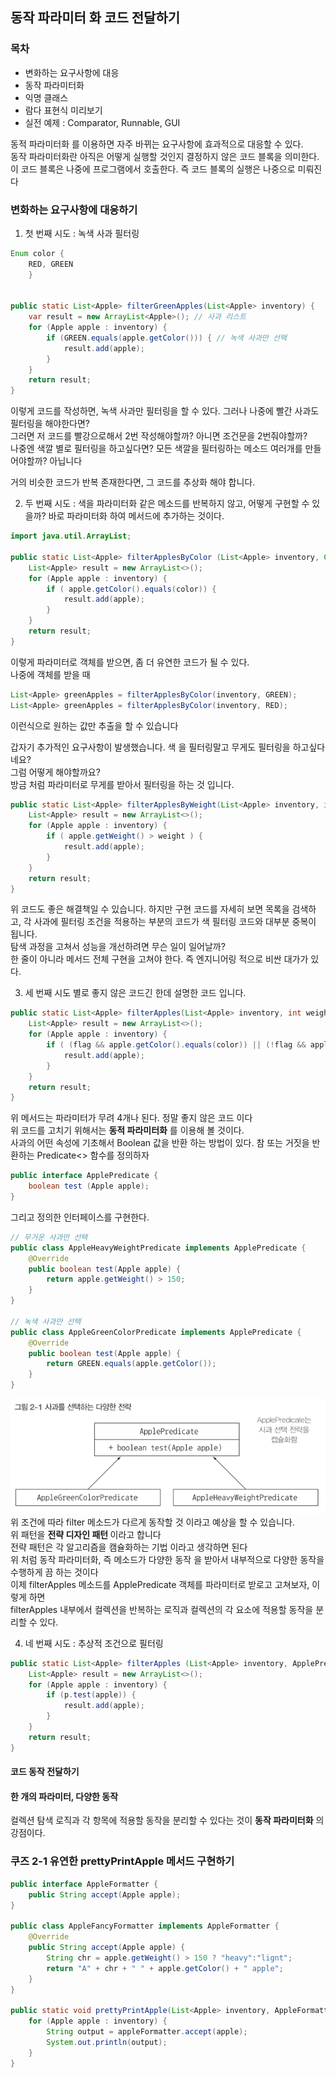 ## 동작 파라미터 화 코드 전달하기

### 목차
- 변화하는 요구사항에 대응
- 동작 파라미터화
- 익명 클래스
- 람다 표현식 미리보기
- 실전 예제 : Comparator, Runnable, GUI

동적 파라미터화 를 이용하면 자주 바뀌는 요구사항에 효과적으로 대응할 수 있다. <br>
동작 파라미터화란 아직은 어떻게 실행할 것인지 결정하지 않은 코드 블록을 의미한다. <br>
이 코드 블록은 나중에 프로그램에서 호출한다. 즉 코드 블록의 실행은 나중으로 미뤄진다 <br>

### 변화하는 요구사항에 대응하기
1) 첫 번째 시도 : 녹색 사과 필터링
```java
Enum color {
	RED, GREEN
    }
	
	
public static List<Apple> filterGreenApples(List<Apple> inventory) {
	var result = new ArrayList<Apple>(); // 사과 리스트
	for (Apple apple : inventory) {
		if (GREEN.equals(apple.getColor())) { // 녹색 사과만 선택
			result.add(apple);
		}
	}
	return result;
}
```

이렇게 코드를 작성하면, 녹색 사과만 필터링을 할 수 있다. 그러나 나중에 빨간 사과도 필터링을 해야한다면? <br>
그러면 저 코드를 빨강으로해서 2번 작성해야할까? 아니면 조건문을 2번줘야할까? <br>
나중엔 색깔 별로 필터링을 하고싶다면? 모든 색깔을 필터링하는 메소드 여러개를 만들어야할까? 아닙니다 <br>

거의 비슷한 코드가 반복 존재한다면, 그 코드를 추상화 해야 합니다. <br>

2) 두 번째 시도 : 색을 파라미터화 
같은 메소드를 반복하지 않고, 어떻게 구현할 수 있을까? 바로 파라미터화 하여 메서드에 추가하는 것이다.<br>

```java
import java.util.ArrayList;

public static List<Apple> filterApplesByColor (List<Apple> inventory, Color color) {
	List<Apple> result = new ArrayList<>();
	for (Apple apple : inventory) {
		if ( apple.getColor().equals(color)) {
			result.add(apple);
		}
	}
	return result;
}
```

이렇게 파라미터로 객체를 받으면, 좀 더 유연한 코드가 될 수 있다. <br>
나중에 객체를 받을 때 
```java
List<Apple> greenApples = filterApplesByColor(inventory, GREEN);
List<Apple> greenApples = filterApplesByColor(inventory, RED);
```
이런식으로 원하는 값만 추출을 할 수 있습니다 <br>

갑자기 추가적인 요구사항이 발생했습니다. 색 을 필터링말고 무게도 필터링을 하고싶다네요? <br>
그럼 어떻게 해야할까요? <br>
방금 처럼 파라미터로 무게를 받아서 필터링을 하는 것 입니다. 
```java
public static List<Apple> filterApplesByWeight(List<Apple> inventory, int weight) {
	List<Apple> result = new ArrayList<>();
	for (Apple apple : inventory) {
		if ( apple.getWeight() > weight ) {
			result.add(apple);
		}
	}
	return result;
}
```

위 코드도 좋은 해결책일 수 있습니다. 하지만 구현 코드를 자세히 보면 목록을 검색하고, 각 사과에 필터링 조건을 적용하는 부분의 코드가 색 필터링 코드와 대부분 중복이 됩니다. <br>
탐색 과정을 고쳐서 성능을 개선하려면 무슨 일이 일어날까? <br>
한 줄이 아니라 메서드 전체 구현을 고쳐야 한다. 즉 엔지니어링 적으로 비싼 대가가 있다. <br>

3) 세 번째 시도 
별로 좋지 않은 코드긴 한데 설명한 코드 입니다.
```java
public static List<Apple> filterApples(List<Apple> inventory, int weight, Color color, boolean flag) {
	List<Apple> result = new ArrayList<>();
	for (Apple apple : inventory) {
		if ( (flag && apple.getColor().equals(color)) || (!flag && apple.getWeight() > weight)) {
			result.add(apple);
		}
	}
	return result;
}
```

위 메서드는 파라미터가 무려 4개나 된다. 정말 좋지 않은 코드 이다 <br>
위 코드를 고치기 위해서는 <b>동적 파라미터화</b> 를 이용해 볼 것이다. <br>
사과의 어떤 속성에 기초해서 Boolean 값을 반환 하는 방법이 있다. 참 또는 거짓을 반환하는 Predicate<> 함수를 정의하자
```java
public interface ApplePredicate {
	boolean test (Apple apple);
}
```

그리고 정의한 인터페이스를 구현한다.
```java
// 무거운 사과만 선택
public class AppleHeavyWeightPredicate implements ApplePredicate {
	@Override
	public boolean test(Apple apple) {
		return apple.getWeight() > 150;
    }
}

// 녹색 사과만 선택
public class AppleGreenColorPredicate implements ApplePredicate {
	@Override
	public boolean test(Apple apple) {
		return GREEN.equals(apple.getColor());
	}
}
```

![img.png](img.png)<br>
위 조건에 따라 filter 메소드가 다르게 동작할 것 이라고 예상을 할 수 있습니다. <br>
위 패턴을 <b>전략 디자인 패턴 </b> 이라고 합니다 <br>
전략 패턴은 각 알고리즘을 캠슐화하는 기법 이라고 생각하면 된다 <br>
위 처럼 동작 파라미터화, 즉 메소드가 다양한 동작 을 받아서 내부적으로 다양한 동작을 수행하게 끔 하는 것이다 <br>
이제 filterApples 메소드를 ApplePredicate 객체를 파라미터로 받로고 고쳐보자, 이렇게 하면 <br>
filterApples 내부에서 컬렉션을 반복하는 로직과 컬렉션의 각 요소에 적용할 동작을 분리할 수 있다. 

4) 네 번째 시도 : 추상적 조건으로 필터링

```java
public static List<Apple> filterApples (List<Apple> inventory, ApplePredicate p) {
	List<Apple> result = new ArrayList<>();
	for (Apple apple : inventory) {
		if (p.test(apple)) {
			result.add(apple);
		}
	}
	return result;
}
```

#### 코드 동작 전달하기

#### 한 개의 파라미터, 다양한 동작
컬렉션 탐색 로직과 각 항목에 적용할 동작을 분리할 수 있다는 것이 <b>동작 파라미터화</b> 의 강점이다. <br>

### 쿠즈 2-1 유연한 prettyPrintApple 메서드 구현하기
```java
public interface AppleFormatter {
	public String accept(Apple apple);
}

public class AppleFancyFormatter implements AppleFormatter {
	@Override
    public String accept(Apple apple) {
		String chr = apple.getWeight() > 150 ? "heavy":"lignt";
		return "A" + chr + " " + apple.getColor() + " apple";
    }
}

public static void prettyPrintApple(List<Apple> inventory, AppleFormatter appleFormatter) {
	for (Apple apple : inventory) {
		String output = appleFormatter.accept(apple);
		System.out.println(output);
	}
}
```
















































































